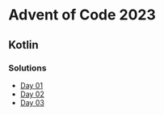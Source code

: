 # Advent of Code 2023

## Kotlin

### Solutions

 - [Day 01](src/main/kotlin/Day01.kt)
 - [Day 02](src/main/kotlin/Day02.kt)
 - [Day 03](src/main/kotlin/Day03.kt)



